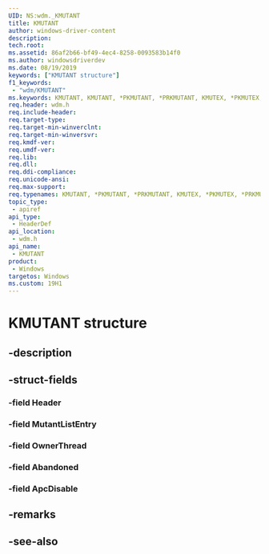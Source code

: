 ```yaml
---
UID: NS:wdm._KMUTANT
title: KMUTANT
author: windows-driver-content
description: 
tech.root:
ms.assetid: 86af2b66-bf49-4ec4-8258-0093583b14f0
ms.author: windowsdriverdev
ms.date: 08/19/2019
keywords: ["KMUTANT structure"]
f1_keywords:
 - "wdm/KMUTANT"
ms.keywords: KMUTANT, KMUTANT, *PKMUTANT, *PRKMUTANT, KMUTEX, *PKMUTEX, *PRKMUTEX, 
req.header: wdm.h
req.include-header:
req.target-type:
req.target-min-winverclnt:
req.target-min-winversvr:
req.kmdf-ver:
req.umdf-ver:
req.lib:
req.dll:
req.ddi-compliance:
req.unicode-ansi:
req.max-support:
req.typenames: KMUTANT, *PKMUTANT, *PRKMUTANT, KMUTEX, *PKMUTEX, *PRKMUTEX
topic_type: 
 - apiref
api_type: 
 - HeaderDef
api_location: 
 - wdm.h
api_name: 
 - KMUTANT
product: 
 - Windows
targetos: Windows
ms.custom: 19H1
---
```


# KMUTANT structure

## -description


## -struct-fields

### -field Header
 
### -field MutantListEntry
 
### -field OwnerThread
 
### -field Abandoned
 
### -field ApcDisable
 

## -remarks

## -see-also
